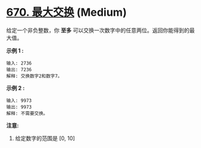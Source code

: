 # [670. 最大交换][link] (Medium)

[link]: https://leetcode.cn/problems/maximum-swap/

给定一个非负整数，你 **至多** 可以交换一次数字中的任意两位。返回你能得到的最大值。

**示例 1 :**

```
输入: 2736
输出: 7236
解释: 交换数字2和数字7。

```

**示例 2 :**

```
输入: 9973
输出: 9973
解释: 不需要交换。

```

**注意:**

1. 给定数字的范围是 \[0, 10\]
